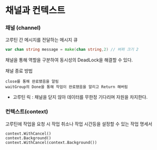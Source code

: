 # 채널과 컨텍스트

### 채널 (channel)

고루틴 간 메시지를 전달하는 메시지 큐

```go
var chan string message = make(chan string,2) // 버퍼 크기 2
```

채널을 통해 역할을 구분하여 동시성의 DeadLock을 해결할 수 있다.

채널 종료 방법
```
close를 통해 완료됐음을 알림
waitGroup의 Done을 통해 작업이 완료됐음을 알리고 Return 해버림 
```
- 고루틴 릭 : 채널을 닫지 않아 데이터를 무한정 기다리며 자원을 차지한다.


### 컨텍스트(context)

고루틴에 작업을 요청 시 작업 취소나 작업 시간등을 설정할 수 있는 작업 명세서

```
context.WithCancel()
context.Background()
context.WithCancel(context.Background())
```